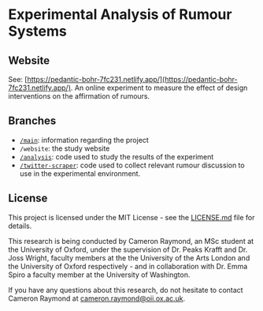 # Experimental Analysis of Rumour Systems

## Website

See: [https://pedantic-bohr-7fc231.netlify.app/](https://pedantic-bohr-7fc231.netlify.app/). An online experiment to measure the effect of design interventions on the affirmation of rumours.

## Branches

- [`/main`](https://github.com/cameron-raymond/SDS-Thesis/tree/main): information regarding the project
- `/website`: the study website
- [`/analysis`](https://github.com/cameron-raymond/SDS-Thesis/tree/analysis): code used to study the results of the experiment
- [`/twitter-scraper`](https://github.com/cameron-raymond/SDS-Thesis/tree/twitter-scraper): code used to collect relevant rumour discussion to use in the experimental environment.

## License

This project is licensed under the MIT License - see the [LICENSE.md](LICENSE.md) file for details.

This research is being conducted by Cameron Raymond, an MSc student at the University of Oxford, under the supervision of Dr. Peaks Krafft and Dr. Joss Wright, faculty members at the the University of the Arts London and the University of Oxford respectively - and in collaboration with Dr. Emma Spiro a faculty member at the University of Washington.

If you have any questions about this research, do not hesitate to contact Cameron Raymond at [cameron.raymond@oii.ox.ac.uk](mailto:cameron.raymond@oii.ox.ac.uk).
